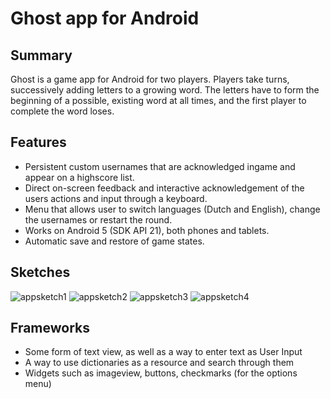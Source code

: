 # Ghost app for Android

## Summary

Ghost is a game app for Android for two players. Players take turns, successively adding letters to a growing word. The letters have to form the beginning of a possible, existing word at all times, and the first player to complete the word loses.

## Features

* Persistent custom usernames that are acknowledged ingame and appear on a highscore list.
* Direct on-screen feedback and interactive acknowledgement of the users actions and input through a keyboard.
* Menu that allows user to switch languages (Dutch and English), change the usernames or restart the round.
* Works on Android 5 (SDK API 21), both phones and tablets.
* Automatic save and restore of game states.

## Sketches

![appsketch1](https://cloud.githubusercontent.com/assets/11808883/7107708/05be1758-e16e-11e4-984d-257cde11faee.png)
![appsketch2](https://cloud.githubusercontent.com/assets/11808883/7107929/1c38b6a2-e176-11e4-9c01-6784564e8ebc.png)
![appsketch3](https://cloud.githubusercontent.com/assets/11808883/7108030/c358be8e-e179-11e4-8707-ee9df50f5088.png)
![appsketch4](https://cloud.githubusercontent.com/assets/11808883/7108039/2d7184c2-e17a-11e4-9dd5-489c6d54e380.png)

## Frameworks

* Some form of text view, as well as a way to enter text as User Input
* A way to use dictionaries as a resource and search through them
* Widgets such as imageview, buttons, checkmarks (for the options menu)
